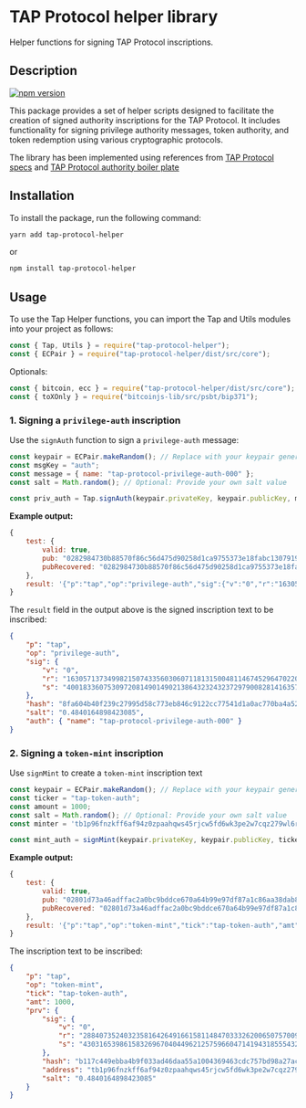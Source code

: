 # TAP Protocol helper library

Helper functions for signing TAP Protocol inscriptions.

## Description

[![npm version](https://badge.fury.io/js/tap-protocol-helper.svg)](https://badge.fury.io/js/tap-protocol-helper)

This package provides a set of helper scripts designed to facilitate the creation of signed authority inscriptions for the TAP Protocol. It includes functionality for signing privilege authority messages, token authority, and token redemption using various cryptographic protocols.

The library has been implemented using references from [TAP Protocol specs](https://github.com/Trac-Systems/tap-protocol-specs) and [TAP Protocol authority boiler plate](https://github.com/Trac-Systems/tap-protocol-privilege-auth-boilerplate.git)

## Installation

To install the package, run the following command:

```sh
yarn add tap-protocol-helper
```

or

```sh
npm install tap-protocol-helper
```

## Usage

To use the Tap Helper functions, you can import the Tap and Utils modules into your project as follows:

```JavaScript
const { Tap, Utils } = require("tap-protocol-helper");
const { ECPair } = require("tap-protocol-helper/dist/src/core");
```

Optionals:

```JavaScript
const { bitcoin, ecc } = require("tap-protocol-helper/dist/src/core");
const { toXOnly } = require("bitcoinjs-lib/src/psbt/bip371");
```

### 1. Signing a `privilege-auth` inscription

Use the `signAuth` function to sign a `privilege-auth` message:

```JavaScript
const keypair = ECPair.makeRandom(); // Replace with your keypair generation method
const msgKey = "auth";
const message = { name: "tap-protocol-privilege-auth-000" };
const salt = Math.random(); // Optional: Provide your own salt value

const priv_auth = Tap.signAuth(keypair.privateKey, keypair.publicKey, msgKey, message, salt);
```

**Example output:**

```JavaScript
{
    test: {
        valid: true,
        pub: "0282984730b88570f86c56d475d90258d1ca9755373e18fabc130791923f9e0f4a",
        pubRecovered: "0282984730b88570f86c56d475d90258d1ca9755373e18fabc130791923f9e0f4a"
    },
    result: '{"p":"tap","op":"privilege-auth","sig":{"v":"0","r":"16305713734998215074335603060711813150048114674529647022075032070990566113517","s":"40018336075309720814901490213864323243237297900828141635735508366496148314591"},"hash":"8fa604b40f239c27995d58c773eb846c9122cc77541d1a0ac770ba4a52f4abcc","salt":"0.4840164898423085","auth":{"name":"tap-protocol-privilege-auth-000"}}'
}
```

The `result` field in the output above is the signed inscription text to be inscribed:

```JSON
{
    "p": "tap",
    "op": "privilege-auth",
    "sig": {
        "v": "0",
        "r": "16305713734998215074335603060711813150048114674529647022075032070990566113517",
        "s": "40018336075309720814901490213864323243237297900828141635735508366496148314591"
    },
    "hash": "8fa604b40f239c27995d58c773eb846c9122cc77541d1a0ac770ba4a52f4abcc",
    "salt": "0.4840164898423085",
    "auth": { "name": "tap-protocol-privilege-auth-000" }
}
```

### 2. Signing a `token-mint` inscription

Use `signMint` to create a `token-mint` inscription text

```JavaScript
const keypair = ECPair.makeRandom(); // Replace with your keypair generation method
const ticker = "tap-token-auth";
const amount = 1000;
const salt = Math.random(); // Optional: Provide your own salt value
const minter = 'tb1p96fnzkff6af94z0zpaahqws45rjcw5fd6wk3pe2w7cqz279wl6rqzw0k37'

const mint_auth = signMint(keypair.privateKey, keypair.publicKey, ticker, amount, minter, salt);
```

**Example output:**

```JavaScript
{
    test: {
        valid: true,
        pub: "02801d73a46adffac2a0bc9bddce670a64b99e97df87a1c86aa38dab8f642cdcdd",
        pubRecovered: "02801d73a46adffac2a0bc9bddce670a64b99e97df87a1c86aa38dab8f642cdcdd"
    },
    result: '{"p":"tap","op":"token-mint","tick":"tap-token-auth","amt":1000,"prv":{"sig":{"v":"0","r":"28840735240323581642649166158114847033326200650757009309461520982937724983138","s":"43031653986158326967040449621257596604714194318555432467794807862498111678116"},"hash":"b117c449ebba4b9f033ad46daa55a1004369463cdc757bd98a27ac05317e7165","address":"tb1p96fnzkff6af94z0zpaahqws45rjcw5fd6wk3pe2w7cqz279wl6rqzw0k37","salt":"0.4840164898423085"}}'
}
```

The inscription text to be inscribed:

```JSON
{
    "p": "tap",
    "op": "token-mint",
    "tick": "tap-token-auth",
    "amt": 1000,
    "prv": {
        "sig": {
            "v": "0",
            "r": "28840735240323581642649166158114847033326200650757009309461520982937724983138",
            "s": "43031653986158326967040449621257596604714194318555432467794807862498111678116"
        },
        "hash": "b117c449ebba4b9f033ad46daa55a1004369463cdc757bd98a27ac05317e7165",
        "address": "tb1p96fnzkff6af94z0zpaahqws45rjcw5fd6wk3pe2w7cqz279wl6rqzw0k37",
        "salt": "0.4840164898423085"
    }
}
```
